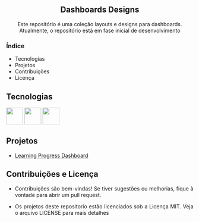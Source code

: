 <div  align=center>
 <h2>Dashboards Designs</h2>
 <p>Este repositório é uma coleção layouts e designs para dashboards. Atualmente, o repositório está em fase inicial de desenvolvimento</p>
</div>

<div align=justify>
 <h3>Índice</h3>
 
 * Tecnologias
 * Projetos
 * Contribuições
 * Licença
</div>

<div align=justify>
<h2>Tecnologias</h2>
<img height='45px' width='45px' src="https://cdn.jsdelivr.net/gh/devicons/devicon@latest/icons/html5/html5-original.svg" />
<img height='45px' width='45px' src="https://cdn.jsdelivr.net/gh/devicons/devicon@latest/icons/css3/css3-original.svg" />
<img height='45px' width='45px' src="https://cdn.jsdelivr.net/gh/devicons/devicon@latest/icons/javascript/javascript-original.svg" />
</div>          


<div>
<h2 align=justify>Projetos</h2>
 
 * <a href="https://github.com/TiagoDongo/Dashboards_Design/tree/main/Learning%20Progress%20Dashboard">Learning Progress Dashboard</a>
</div>


<div align=justify>
<h2>Contribuições e Licença</h2> 

* <p>Contribuições são bem-vindas! Se tiver sugestões ou melhorias, fique à vontade para abrir um pull request.</p>
* <p>Os projetos deste repositorio estão licenciados sob a Licença MIT. Veja o arquivo LICENSE para mais detalhes</p>
</div>
